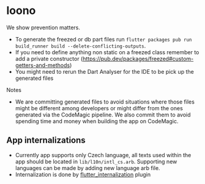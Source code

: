 # loono

We show prevention matters.

- To generate the freezed or db part files run `flutter packages pub run build_runner build --delete-conflicting-outputs`.
- If you need to define anything non static on a freezed class remember to add a private constructor (https://pub.dev/packages/freezed#custom-getters-and-methods)
- You might need to rerun the Dart Analyser for the IDE to be pick up the generated files

Notes

- We are committing generated files to avoid situations where those files might be different among
  developers or might differ from the ones generated via the CodeMagic pipeline. We also commit them to
  avoid spending time and money when building the app on CodeMagic.

## App internalizations

- Currently app supports only Czech language, all texts used within the app should be located in `lib/l10n/intl_cs.arb`. Supporting new languages can be made by adding new language arb file.
- Internalization is done by [flutter_internalization](https://flutter.dev/docs/development/accessibility-and-localization/internationalization) plugin
